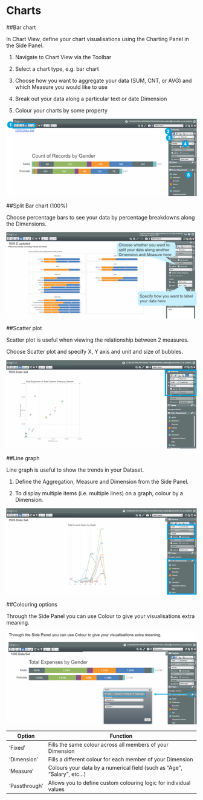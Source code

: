 # Charts

##Bar chart

In Chart View, define your chart visualisations using the Charting Panel in the Side Panel.

1. Navigate to Chart View via the Toolbar

2. Select a chart type, e.g. bar chart

3. Choose how you want to aggregate your data (SUM, CNT, or AVG) and which Measure you would like to use

4. Break out your data along a particular text or date Dimension

5. Colour your charts by some property

![](5-006.barchart.png)

##Split Bar chart (100%) 

Choose percentage bars to see your data by percentage breakdowns along the Dimensions.

![](5-007.splitbarchart.png)

##Scatter plot

Scatter plot is useful when viewing the relationship between 2 measures.

Choose Scatter plot and specify X, Y axis and unit and size of bubbles. 

![](5-008.scatterplot.png)

##Line graph 

Line graph is useful to show the trends in your Dataset.

1. Define the Aggregation, Measure and Dimension from the Side Panel. 

2. To display multiple items (i.e. multiple lines) on a graph, colour by a Dimension.

![](5-009.linegraph.png)

##Colouring options

Through the Side Panel you can use Colour to give your visualisations extra meaning.

![](5-010.colouringoptions.png)

| Option | Function |
| -- | -- |
| ‘Fixed’|Fills the same colour across all members of your Dimension|
|‘Dimension’|Fills a different colour for each member of your Dimension|
|‘Measure’|Colours your data by a numerical field (such as “Age”, “Salary”, etc…) |
|‘Passthrough’|Allows you to define custom colouring logic for individual values|


